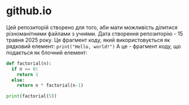 # github.io
Цей репозиторій створено для того, аби мати можливість ділитися різноманітними файлами з учнями.
Дата створення репозиторію - 15 травня 2025 року. 
Це фрагмент коду, який використовується як рядковий елемент: `print("Hello, world!")`
А це - фрагмент коду, що подається як блочний елемент:
```python
def factorial(n):
  if n == 0:
    return 1
  else:
    return n * factorial(n-1)

print(factorial(5))

```
